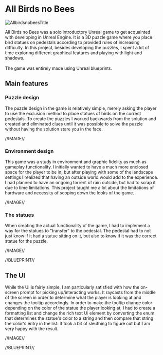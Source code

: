 # All Birds no Bees

![AllbirdsnobeesTitle](https://github.com/CarlZeidler/Portfolio/assets/113012261/31c368d9-2d29-4374-a298-7fd2de5d2ebd)

All Birds no Bees was a solo introductory Unreal game to get acquainted with developing in Unreal Engine. It is a 3D puzzle game where you place bird statues on pedestals according to provided rules of increasing difficulty. In this project, besides developing the puzzles, I spent a lot of time exploring different graphical features and playing with light and shadows.<br>
<br>
The game was entirely made using Unreal blueprints.
## Main features
### Puzzle design
The puzzle design in the game is relatively simple, merely asking the player to use the exclusion method to place statues of birds on the correct pedestals. To create the puzzles I worked backwards from the solution and created and eliminated clues until it was possible to solve the puzzle without having the solution stare you in the face.<br>

//IMAGE//

### Environment design
This game was a study in environment and graphic fidelity as much as gameplay functionality. I initially wanted to have a much more enclosed space for the player to be in, but after playing with some of the landscape settings I realized that having an outside world would add to the experience. I had planned to have an ongoing torrent of rain outside, but had to scrap it due to time limitations.
This project taught me a lot about the limitations of hardware and necessity of scoping down the looks of the game.

//IMAGE//

### The statues
When creating the actual functionality of the game, I had to implement a way for the statues to "transfer" to the pedestal. The pedestal had to not just know if it had a statue sitting on it, but also to know if it was the correct statue for the puzzle.<br>

//IMAGE//

//BLUEPRINT//

## The UI
While the UI is fairly simple, I am particularly satisfied with how the on-screen prompt for picking up/interacting works. It raycasts from the middle of the screen in order to determine what the player is looking at and changes the tooltip accordingly. In order to make the tooltip change color depending on the color of the statue the player looking at, I had to create a formatting list and change
the rich text UI element by converting the enum that determines the statue's color to a string and then compare that string the color's entry in the list. It took a bit of sleuthing to figure out but I am very happy with the result.

//IMAGE//

//BLUEPRINT//

